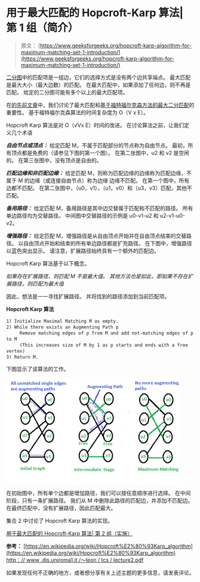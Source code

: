 # 用于最大匹配的 Hopcroft-Karp 算法| 第 1 组（简介）

> 原文： [https://www.geeksforgeeks.org/hopcroft-karp-algorithm-for-maximum-matching-set-1-introduction/](https://www.geeksforgeeks.org/hopcroft-karp-algorithm-for-maximum-matching-set-1-introduction/)

[二分图](https://www.geeksforgeeks.org/bipartite-graph)中的匹配项是一组边，它们的选择方式是没有两个边共享端点。 最大匹配是最大大小（最大边数）的匹配。 在最大匹配中，如果添加了任何边，则不再是匹配。 给定的二分图可能有多个以上的最大匹配项。

在[的先前文章](https://www.geeksforgeeks.org/maximum-bipartite-matching/)中，我们讨论了最大匹配和[基于福特福尔克森方法的最大二分匹配](https://www.geeksforgeeks.org/maximum-bipartite-matching/)的重要性。 基于福特福尔克森算法的时间复杂度为 O（V x E）。

Hopcroft Karp 算法是对 O（√Vx E）时间的改进。 在讨论算法之前，让我们定义几个术语

***自由节点或顶点：*** 给定匹配 M，不属于匹配部分的节点称为自由节点。 最初，所有顶点都是免费的（请参见下图的第一个图）。 在第二张图中，u2 和 v2 是空闲的。 在第三张图中，没有顶点是自由的。

***匹配边缘和非匹配边缘：*** 给定匹配 M，则称为匹配边缘的边缘称为匹配边缘，不属于 M 的边缘（或连接自由节点）称为边缘 边缘不匹配。 在第一个图中，所有边都不匹配。 在第二张图中，（u0，v1），（u1，v0）和（u3，v3）匹配，其他不匹配。

***备用路径：*** 给定匹配 M，备用路径是其中边交替属于匹配和不匹配的路径。 所有单边路径均为交替路径。 中间图中交替路径的示例是 u0-v1-u2 和 u2-v1-u0-v2。

***增强路径：*** 给定匹配 M，增强路径是从自由顶点开始并在自由顶点结束的交替路径。 以自由顶点开始和结束的所有单边路径都是扩充路径。 在下图中，增强路径以蓝色突出显示。 请注意，扩展路径始终具有一个额外的匹配边。

Hopcroft Karp 算法基于以下概念。

*如果存在扩展路径，则匹配 M 不是最大值。 其他方法也是如此，即如果不存在扩展路径，则匹配为最大值*

因此，想法是一一寻找扩展路径。 并将找到的路径添加到当前匹配项。

**Hopcroft Karp 算法**

```
1) Initialize Maximal Matching M as empty.
2) While there exists an Augmenting Path p
     Remove matching edges of p from M and add not-matching edges of p to M
     (This increases size of M by 1 as p starts and ends with a free vertex)
3) Return M. 
```

下图显示了该算法的工作。

[![HopcroftKarp](img/490698ef44d99035f19fee5c18d91ef1.png)](https://media.geeksforgeeks.org/wp-content/cdn-uploads/HopcroftKarp1.png)

在初始图中，所有单个边都是增加路径，我们可以按任意顺序进行选择。 在中间阶段，只有一条扩展路径。 我们从 M 中删除此路径的匹配边，并添加不匹配边。 在最终匹配中，没有扩展路径，因此匹配最大。

集合 2 中讨论了 Hopcroft Karp 算法的实现。

[用于最大匹配的 Hopcroft-Karp 算法| 第 2 组（实施）](https://www.geeksforgeeks.org/hopcroft-karp-algorithm-for-maximum-matching-set-2-implementation/)

 **参考：**
[https://en.wikipedia.org/wiki/Hopcroft%E2%80%93Karp_algorithm](https://en.wikipedia.org/wiki/Hopcroft%E2%80%93Karp_algorithm)
[http：// www .dis.uniroma1.it /〜leon / tcs / lecture2.pdf](http://www.dis.uniroma1.it/~leon/tcs/lecture2.pdf)

如果发现任何不正确的地方，或者想分享有关上述主题的更多信息，请发表评论。

